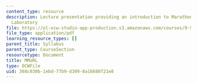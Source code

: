 ```yaml
---
content_type: resource
description: Lecture presentation providing an introduction to Marathon Moral Reasoning
  Laboratory
file: https://ol-ocw-studio-app-production.s3.amazonaws.com/courses/9-93-marathon-moral-reasoning-laboratory-january-iap-2007/368c030b1ebd77b9d3098a16680f21e8_intro_lecture.pdf
file_type: application/pdf
learning_resource_types: []
parent_title: Syllabus
parent_type: CourseSection
resourcetype: Document
title: MMoRL
type: OCWFile
uid: 368c030b-1ebd-77b9-d309-8a16680f21e8
---
```

